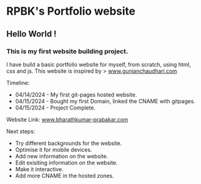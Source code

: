 # RPBK's Portfolio website

## Hello World !
### This is my first website building project.
I have build a basic portfoilo website for myself, from scratch, using html, css and js.
This website is inspired by > www.gunjanchaudhari.com

Timeline:
- 04/14/2024 - My first git-pages hosted website.
- 04/15/2024 - Bought my first Domain, linked the CNAME with gitpages.
- 04/15/2024 - Project Complete.

Website Link: www.bharathkumar-prabakar.com

Next steps:
- Try different backgrounds for the website.
- Optimise it for mobile devices.
- Add new information on the website.
- Edit exisiting information on the website.
- Make it interactive.
- Add more CNAME in the hosted zones.
